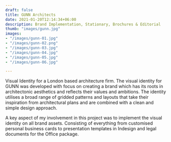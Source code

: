 ```yaml
---
draft: false
title: GUNN Architects
date: 2021-01-20T12:14:34+06:00
description: Brand Implementation, Stationary, Brochures & Editorial
thumb: "images/gunn.jpg"
images:
- "/images/gunn-01.jpg"
- "/images/gunn-02.png"
- "/images/gunn-03.jpg"
- "/images/gunn-04.jpg"
- "/images/gunn-05.jpg"
- "/images/gunn-06.jpg"

---
```


Visual Identity for a London based architecture firm. The visual identity for GUNN was developed with focus on creating a brand which has its roots in architectonic aesthetics and reflects their values and ambitions. The identity utilises a broad range of gridded patterns and layouts that take their inspiration from architectural plans and are combined with a clean and simple design approach.

A key aspect of my involvement in this project was to implement the visual identity on all brand assets. Consisting of everything from customised personal business cards to presentation templates in Indesign and legal documents for the Office package.
